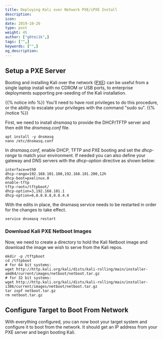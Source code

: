 ```yaml
---
title: Deploying Kali over Network PXE/iPXE Install
description:
icon:
date: 2019-10-26
type: post
weight: 45
author: ["g0tmi1k",]
tags: ["",]
keywords: ["",]
og_description:
---
```


## Setup a PXE Server

Booting and installing Kali over the network ([PXE](http://en.wikipedia.org/wiki/Preboot_Execution_Environment)) can be useful from a single laptop install with no CDROM or USB ports, to enterprise deployments supporting pre-seeding of the Kali installation.

{{% notice info %}}
You'll need to have root privileges to do this procedure, or the ability to escalate your privileges with the command "sudo su".
{{% /notice %}}

First, we need to install _dnsmasq_ to provide the DHCP/TFTP server and then edit the _dnsmasq.conf_ file.

```
apt install -y dnsmasq
nano /etc/dnsmasq.conf
```

In _dnsmasq.conf_, enable DHCP, TFTP and PXE booting and set the _dhcp-range_ to match your environment. If needed you can also define your gateway and DNS servers with the _dhcp-option_ directive as shown below:

```
interface=eth0
dhcp-range=192.168.101.100,192.168.101.200,12h
dhcp-boot=pxelinux.0
enable-tftp
tftp-root=/tftpboot/
dhcp-option=3,192.168.101.1
dhcp-option=6,8.8.8.8,8.8.4.4
```

With the edits in place, the dnsmasq service needs to be restarted in order for the changes to take effect.

```
service dnsmasq restart
```

### Download Kali PXE Netboot Images

Now, we need to create a directory to hold the Kali Netboot image and download the image we wish to serve from the Kali repos.

```
mkdir -p /tftpboot
cd /tftpboot
# for 64 bit systems:
wget http://http.kali.org/kali/dists/kali-rolling/main/installer-amd64/current/images/netboot/netboot.tar.gz
# for 32 bit systems:
wget http://http.kali.org/kali/dists/kali-rolling/main/installer-i386/current/images/netboot/netboot.tar.gz
tar zxpf netboot.tar.gz
rm netboot.tar.gz
```

## Configure Target to Boot From Network

With everything configured, you can now boot your target system and configure it to boot from the network. It should get an IP address from your PXE server and begin booting Kali.
